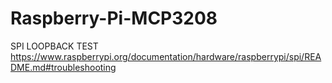 # Raspberry-Pi-MCP3208

SPI LOOPBACK TEST
https://www.raspberrypi.org/documentation/hardware/raspberrypi/spi/README.md#troubleshooting
